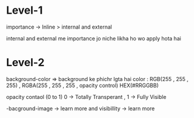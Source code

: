 # Level-1

importance -> Inline > internal and external 

internal and external me importance jo niche likha ho wo apply hota hai

# Level-2

background-color => background ke phichr lgta hai
color : RGB(255 , 255 , 255) , RGBA(255 , 255 , 255 , opacity control) HEX(#RRGGBB)

opacity contaol (0 to 1) 0 -> Totally Transperant , 1 -> Fully Visible

-bacground-image -> learn more and visibillity -> learn more
